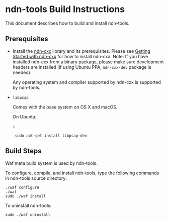 # ndn-tools Build Instructions

This document describes how to build and install ndn-tools.

## Prerequisites

-  Install the [ndn-cxx](https://named-data.net/doc/ndn-cxx/current/) library and its prerequisites.
   Please see [Getting Started with ndn-cxx](https://named-data.net/doc/ndn-cxx/current/INSTALL.html)
   for how to install ndn-cxx.
   Note: If you have installed ndn-cxx from a binary package, please make sure development headers
   are installed (if using Ubuntu PPA, `ndn-cxx-dev` package is needed).

   Any operating system and compiler supported by ndn-cxx is supported by ndn-tools.

-  ``libpcap``

    Comes with the base system on OS X and macOS.

    On Ubuntu:

    ::

        sudo apt-get install libpcap-dev

## Build Steps

Waf meta build system is used by ndn-tools.

To configure, compile, and install ndn-tools, type the following commands
in ndn-tools source directory:

    ./waf configure
    ./waf
    sudo ./waf install

To uninstall ndn-tools:

    sudo ./waf uninstall
